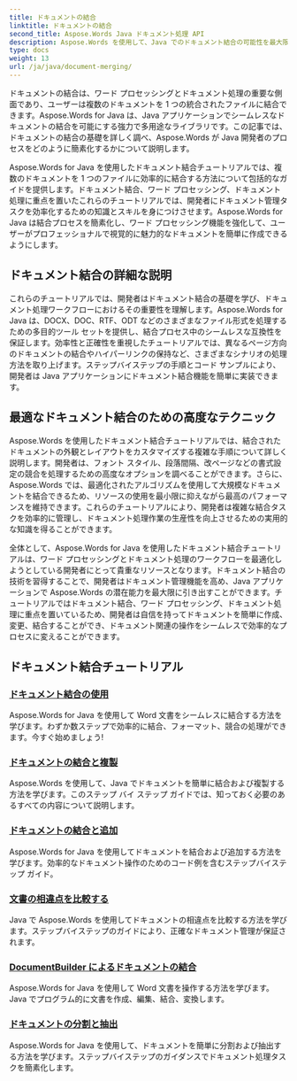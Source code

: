 ```yaml
---
title: ドキュメントの結合
linktitle: ドキュメントの結合
second_title: Aspose.Words Java ドキュメント処理 API
description: Aspose.Words を使用して、Java でのドキュメント結合の可能性を最大限に引き出しましょう。詳細なチュートリアルで効率的なワードプロセッシングとドキュメント処理を学びます。
type: docs
weight: 13
url: /ja/java/document-merging/
---
```


ドキュメントの結合は、ワード プロセッシングとドキュメント処理の重要な側面であり、ユーザーは複数のドキュメントを 1 つの統合されたファイルに結合できます。Aspose.Words for Java は、Java アプリケーションでシームレスなドキュメントの結合を可能にする強力で多用途なライブラリです。この記事では、ドキュメントの結合の基礎を詳しく調べ、Aspose.Words が Java 開発者のプロセスをどのように簡素化するかについて説明します。

Aspose.Words for Java を使用したドキュメント結合チュートリアルでは、複数のドキュメントを 1 つのファイルに効率的に結合する方法について包括的なガイドを提供します。ドキュメント結合、ワード プロセッシング、ドキュメント処理に重点を置いたこれらのチュートリアルでは、開発者にドキュメント管理タスクを効率化するための知識とスキルを身につけさせます。Aspose.Words for Java は結合プロセスを簡素化し、ワード プロセッシング機能を強化して、ユーザーがプロフェッショナルで視覚的に魅力的なドキュメントを簡単に作成できるようにします。

## ドキュメント結合の詳細な説明

これらのチュートリアルでは、開発者はドキュメント結合の基礎を学び、ドキュメント処理ワークフローにおけるその重要性を理解します。Aspose.Words for Java は、DOCX、DOC、RTF、ODT などのさまざまなファイル形式を処理するための多目的ツール セットを提供し、結合プロセス中のシームレスな互換性を保証します。効率性と正確性を重視したチュートリアルでは、異なるページ方向のドキュメントの結合やハイパーリンクの保持など、さまざまなシナリオの処理方法を取り上げます。ステップバイステップの手順とコード サンプルにより、開発者は Java アプリケーションにドキュメント結合機能を簡単に実装できます。

## 最適なドキュメント結合のための高度なテクニック

Aspose.Words を使用したドキュメント結合チュートリアルでは、結合されたドキュメントの外観とレイアウトをカスタマイズする複雑な手順について詳しく説明します。開発者は、フォント スタイル、段落間隔、改ページなどの書式設定の競合を処理するための高度なオプションを調べることができます。さらに、Aspose.Words では、最適化されたアルゴリズムを使用して大規模なドキュメントを結合できるため、リソースの使用を最小限に抑えながら最高のパフォーマンスを維持できます。これらのチュートリアルにより、開発者は複雑な結合タスクを効率的に管理し、ドキュメント処理作業の生産性を向上させるための実用的な知識を得ることができます。

全体として、Aspose.Words for Java を使用したドキュメント結合チュートリアルは、ワード プロセッシングとドキュメント処理のワークフローを最適化しようとしている開発者にとって貴重なリソースとなります。ドキュメント結合の技術を習得することで、開発者はドキュメント管理機能を高め、Java アプリケーションで Aspose.Words の潜在能力を最大限に引き出すことができます。チュートリアルではドキュメント結合、ワード プロセッシング、ドキュメント処理に重点を置いているため、開発者は自信を持ってドキュメントを簡単に作成、変更、結合することができ、ドキュメント関連の操作をシームレスで効率的なプロセスに変えることができます。

## ドキュメント結合チュートリアル

### [ドキュメント結合の使用](./using-document-merging/)
Aspose.Words for Java を使用して Word 文書をシームレスに結合する方法を学びます。わずか数ステップで効率的に結合、フォーマット、競合の処理ができます。今すぐ始めましょう!
### [ドキュメントの結合と複製](./combining-cloning-documents/)
Aspose.Words を使用して、Java でドキュメントを簡単に結合および複製する方法を学びます。このステップ バイ ステップ ガイドでは、知っておく必要のあるすべての内容について説明します。
### [ドキュメントの結合と追加](./joining-appending-documents/)
Aspose.Words for Java を使用してドキュメントを結合および追加する方法を学びます。効率的なドキュメント操作のためのコード例を含むステップバイステップ ガイド。
### [文書の相違点を比較する](./comparing-documents-for-differences/)
Java で Aspose.Words を使用してドキュメントの相違点を比較する方法を学びます。ステップバイステップのガイドにより、正確なドキュメント管理が保証されます。
### [DocumentBuilder によるドキュメントの結合](./merging-documents-documentbuilder/)
Aspose.Words for Java を使用して Word 文書を操作する方法を学びます。Java でプログラム的に文書を作成、編集、結合、変換します。
### [ドキュメントの分割と抽出](./document-splitting-extraction/)
Aspose.Words for Java を使用して、ドキュメントを簡単に分割および抽出する方法を学びます。ステップバイステップのガイダンスでドキュメント処理タスクを簡素化します。